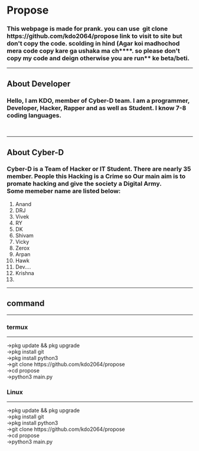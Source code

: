 
<h1>Propose</h1>
<h3>This webpage is made for prank. you can use &nbsp;<span>git clone https://github.com/kdo2064/propose</span> link to visit to site but don't copy the code. scolding in hind (Agar koi madhochod mera code copy kare ga ushaka ma ch****. so please don't copy my code and deign otherwise you are run** ke beta/beti.</h3>
<hr color="white">
<h2>About Developer</h2>
<h3>Hello, I am <span>KDO</span>, member of <span>Cyber-D team</span>. I am a programmer, Developer, Hacker, Rapper and as well as Student. I know <span>7-8</span> coding languages.</h3><br>
<hr color="cyan">
<h2>About Cyber-D</h2>
<h3><span>Cyber-D</span> is a Team of Hacker or IT Student. There are nearly <span>35</span> member. People this Hacking is a Crime so Our main aim is to promate hacking and give the society a Digital Army.<br> Some memeber name are listed below:</h3>
<ol>
<li>Anand</li>
<li>DRJ</li>
<li>Vivek</li>
<li>RY</li>
<li>DK</li>
<li>Shivam</li>
<li>Vicky</li>
<li>Zerox</li>
<li>Arpan</li>
<li>Hawk</li>
<li>Dev....</li>
<li>Krishna<li>
</ol>
<hr>
<h2>command</h2>
<hr size="3rem">
<h3>termux</h3>
<hr>
->pkg update && pkg upgrade <br>
->pkg install git<br>
->pkg install python3<br>
->git clone https://github.com/kdo2064/propose<br>
->cd propose<br>
->python3 main.py<br>


<h3>Linux</h3>
<hr>
->pkg update && pkg upgrade <br>
->pkg install git<br>
->pkg install python3<br>
->git clone https://github.com/kdo2064/propose<br>
->cd propose<br>
->python3 main.py<br>
